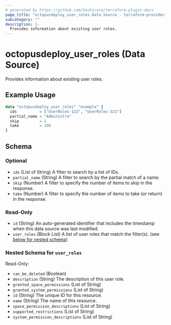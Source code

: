 ```yaml
---
# generated by https://github.com/hashicorp/terraform-plugin-docs
page_title: "octopusdeploy_user_roles Data Source - terraform-provider-octopusdeploy"
subcategory: ""
description: |-
  Provides information about existing user roles.
---
```


# octopusdeploy_user_roles (Data Source)

Provides information about existing user roles.

## Example Usage

```terraform
data "octopusdeploy_user_roles" "example" {
  ids          = ["UserRoles-123", "UserRoles-321"]
  partial_name = "Administra"
  skip         = 5
  take         = 100
}
```

<!-- schema generated by tfplugindocs -->
## Schema

### Optional

- `ids` (List of String) A filter to search by a list of IDs.
- `partial_name` (String) A filter to search by the partial match of a name.
- `skip` (Number) A filter to specify the number of items to skip in the response.
- `take` (Number) A filter to specify the number of items to take (or return) in the response.

### Read-Only

- `id` (String) An auto-generated identifier that includes the timestamp when this data source was last modified.
- `user_roles` (Block List) A list of user roles that match the filter(s). (see [below for nested schema](#nestedblock--user_roles))

<a id="nestedblock--user_roles"></a>
### Nested Schema for `user_roles`

Read-Only:

- `can_be_deleted` (Boolean)
- `description` (String) The description of this user role.
- `granted_space_permissions` (List of String)
- `granted_system_permissions` (List of String)
- `id` (String) The unique ID for this resource.
- `name` (String) The name of this resource.
- `space_permission_descriptions` (List of String)
- `supported_restrictions` (List of String)
- `system_permission_descriptions` (List of String)


